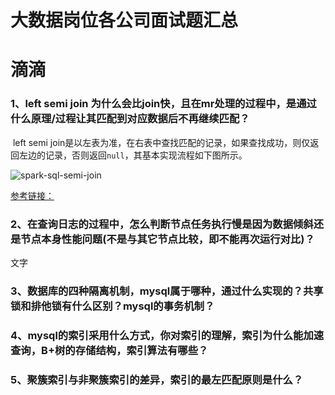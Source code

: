 # 大数据岗位各公司面试题汇总

# 滴滴
### 1、left semi join 为什么会比join快，且在mr处理的过程中，是通过什么原理/过程让其匹配到对应数据后不再继续匹配？

​		left semi join是以左表为准，在右表中查找匹配的记录，如果查找成功，则仅返回左边的记录，否则返回`null`，其基本实现流程如下图所示。

![spark-sql-semi-join](http://sharkdtu.com/images/spark-sql-semi-join.png)

[参考链接：](http://sharkdtu.com/posts/spark-sql-join.html)




### 2、在查询日志的过程中，怎么判断节点任务执行慢是因为数据倾斜还是节点本身性能问题(不是与其它节点比较，即不能再次运行对比)？

<span style='color:文字颜色;background:背景颜色;font-size:文字大小;font-family:字体;'>文字</span>



### 3、数据库的四种隔离机制，mysql属于哪种，通过什么实现的？共享锁和排他锁有什么区别？mysql的事务机制？


### 4、mysql的索引采用什么方式，你对索引的理解，索引为什么能加速查询，B+树的存储结构，索引算法有哪些？


### 5、聚簇索引与非聚簇索引的差异，索引的最左匹配原则是什么？


